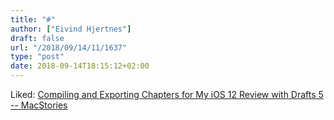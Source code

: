 ```yaml
---
title: "#"
author: ["Eivind Hjertnes"]
draft: false
url: "/2018/09/14/11/1637"
type: "post"
date: 2018-09-14T18:15:12+02:00
---
```


Liked:
[Compiling
and Exporting Chapters for My iOS 12 Review with Drafts 5 --
MacStories](https://www.macstories.net/ios/compiling-and-exporting-chapters-for-my-ios-12-review-with-drafts-5/)
